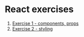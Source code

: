 # React exercises

1. [Exercise 1 - components, props](https://github.com/wsuf-teaching/react-exc-1)
2. [Exercise 2 - styling](https://github.com/wsuf-teaching/react-exc-2)
